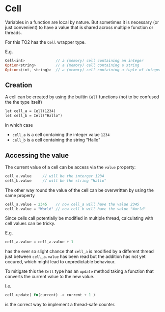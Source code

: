 # Cell

Variables in a function are local by nature.
But sometimes it is necessary (or just convenient) to have a value that is shared across multiple function or threads.

For this TO2 has the `Cell` wrapper type.

E.g.

```rust
Cell<int>              // a (memory) cell containing an integer
Option<string>         // a (memory) cell containing a string
Option<(int, string)>  // a (memory) cell containing a tuple of integer and string
```

## Creation

A cell can be created by using the builtin `Cell` functions (not to be confused the the type itself)

```rest
let cell_a = Cell(1234)
let cell_b = Cell("Hallo")
```
in which case

* `cell_a` is a cell containing the integer value `1234`
* `cell_b` is a cell containing the string "Hallo"

## Accessing the value

The current value of a cell can be access via the `value` property:

```rust
cell_a.value     // will be the interger 1234
cell_b.value     // will be the string "Hallo"
```

The other way round the value of the cell can be overwritten by using the same property

```rust
cell_a.value = 2345    // now cell_a will have the value 2345
cell_b.value = "World" // now cell_b will have the value "World"
```

Since cells call potentially be modified in multiple thread, calculating with cell values can be tricky.

E.g.

```rust
cell_a.value = cell_a.value + 1
```

has the ever so slight chance that `cell_a` is modified by a different thread just between `cell_a.value` has been read but the addition has not yet occured, which might lead to unpredictable behaviour.

To mitigate this the `Cell` type has an `update` method taking a function that converts the current value to the new value.

I.e.

```rust
cell.update( fn(current) -> current + 1 )
```
is the correct way to implement a thread-safe counter.
